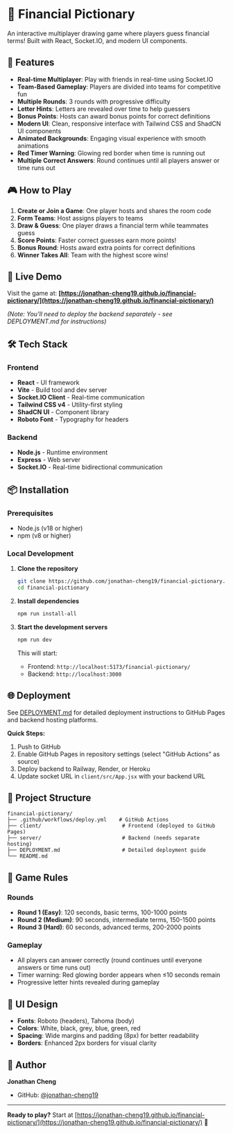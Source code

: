 # 🎨 Financial Pictionary

An interactive multiplayer drawing game where players guess financial terms! Built with React, Socket.IO, and modern UI components.

## 🌟 Features

- **Real-time Multiplayer**: Play with friends in real-time using Socket.IO
- **Team-Based Gameplay**: Players are divided into teams for competitive fun
- **Multiple Rounds**: 3 rounds with progressive difficulty
- **Letter Hints**: Letters are revealed over time to help guessers
- **Bonus Points**: Hosts can award bonus points for correct definitions
- **Modern UI**: Clean, responsive interface with Tailwind CSS and ShadCN UI components
- **Animated Backgrounds**: Engaging visual experience with smooth animations
- **Red Timer Warning**: Glowing red border when time is running out
- **Multiple Correct Answers**: Round continues until all players answer or time runs out

## 🎮 How to Play

1. **Create or Join a Game**: One player hosts and shares the room code
2. **Form Teams**: Host assigns players to teams
3. **Draw & Guess**: One player draws a financial term while teammates guess
4. **Score Points**: Faster correct guesses earn more points!
5. **Bonus Round**: Hosts award extra points for correct definitions
6. **Winner Takes All**: Team with the highest score wins!

## 🚀 Live Demo

Visit the game at: **[https://jonathan-cheng19.github.io/financial-pictionary/](https://jonathan-cheng19.github.io/financial-pictionary/)**

_(Note: You'll need to deploy the backend separately - see DEPLOYMENT.md for instructions)_

## 🛠️ Tech Stack

### Frontend
- **React** - UI framework
- **Vite** - Build tool and dev server
- **Socket.IO Client** - Real-time communication
- **Tailwind CSS v4** - Utility-first styling
- **ShadCN UI** - Component library
- **Roboto Font** - Typography for headers

### Backend
- **Node.js** - Runtime environment
- **Express** - Web server
- **Socket.IO** - Real-time bidirectional communication

## 📦 Installation

### Prerequisites
- Node.js (v18 or higher)
- npm (v8 or higher)

### Local Development

1. **Clone the repository**
   ```bash
   git clone https://github.com/jonathan-cheng19/financial-pictionary.git
   cd financial-pictionary
   ```

2. **Install dependencies**
   ```bash
   npm run install-all
   ```

3. **Start the development servers**
   ```bash
   npm run dev
   ```

   This will start:
   - Frontend: `http://localhost:5173/financial-pictionary/`
   - Backend: `http://localhost:3000`

## 🌐 Deployment

See [DEPLOYMENT.md](./DEPLOYMENT.md) for detailed deployment instructions to GitHub Pages and backend hosting platforms.

**Quick Steps:**
1. Push to GitHub
2. Enable GitHub Pages in repository settings (select "GitHub Actions" as source)
3. Deploy backend to Railway, Render, or Heroku
4. Update socket URL in `client/src/App.jsx` with your backend URL

## 📁 Project Structure

```
financial-pictionary/
├── .github/workflows/deploy.yml    # GitHub Actions
├── client/                          # Frontend (deployed to GitHub Pages)
├── server/                          # Backend (needs separate hosting)
├── DEPLOYMENT.md                    # Detailed deployment guide
└── README.md
```

## 🎯 Game Rules

### Rounds
- **Round 1 (Easy)**: 120 seconds, basic terms, 100-1000 points
- **Round 2 (Medium)**: 90 seconds, intermediate terms, 150-1500 points
- **Round 3 (Hard)**: 60 seconds, advanced terms, 200-2000 points

### Gameplay
- All players can answer correctly (round continues until everyone answers or time runs out)
- Timer warning: Red glowing border appears when ≤10 seconds remain
- Progressive letter hints revealed during gameplay

## 🎨 UI Design

- **Fonts**: Roboto (headers), Tahoma (body)
- **Colors**: White, black, grey, blue, green, red
- **Spacing**: Wide margins and padding (8px) for better readability
- **Borders**: Enhanced 2px borders for visual clarity

## 👤 Author

**Jonathan Cheng**
- GitHub: [@jonathan-cheng19](https://github.com/jonathan-cheng19)

---

**Ready to play?** Start at [https://jonathan-cheng19.github.io/financial-pictionary/](https://jonathan-cheng19.github.io/financial-pictionary/) 🎉
